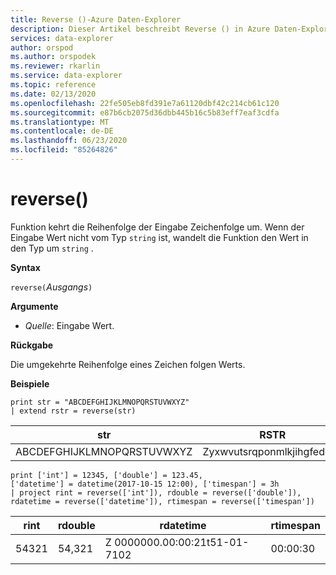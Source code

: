 ```yaml
---
title: Reverse ()-Azure Daten-Explorer
description: Dieser Artikel beschreibt Reverse () in Azure Daten-Explorer.
services: data-explorer
author: orspod
ms.author: orspodek
ms.reviewer: rkarlin
ms.service: data-explorer
ms.topic: reference
ms.date: 02/13/2020
ms.openlocfilehash: 22fe505eb8fd391e7a61120dbf42c214cb61c120
ms.sourcegitcommit: e87b6cb2075d36dbb445b16c5b83eff7eaf3cdfa
ms.translationtype: MT
ms.contentlocale: de-DE
ms.lasthandoff: 06/23/2020
ms.locfileid: "85264826"
---
```

# <a name="reverse"></a>reverse()

Funktion kehrt die Reihenfolge der Eingabe Zeichenfolge um.
Wenn der Eingabe Wert nicht vom Typ `string` ist, wandelt die Funktion den Wert in den Typ um `string` .

**Syntax**

`reverse(`*Ausgangs*`)`

**Argumente**

* *Quelle*: Eingabe Wert.  

**Rückgabe**

Die umgekehrte Reihenfolge eines Zeichen folgen Werts.

**Beispiele**

```kusto
print str = "ABCDEFGHIJKLMNOPQRSTUVWXYZ"
| extend rstr = reverse(str)
```

|str|RSTR|
|---|---|
|ABCDEFGHIJKLMNOPQRSTUVWXYZ|Zyxwvutsrqponmlkjihgfedcba|


```kusto
print ['int'] = 12345, ['double'] = 123.45, 
['datetime'] = datetime(2017-10-15 12:00), ['timespan'] = 3h
| project rint = reverse(['int']), rdouble = reverse(['double']), 
rdatetime = reverse(['datetime']), rtimespan = reverse(['timespan'])
```

|rint|rdouble|rdatetime|rtimespan|
|---|---|---|---|
|54321|54,321|Z 0000000.00:00:21t51-01-7102|00:00:30|
